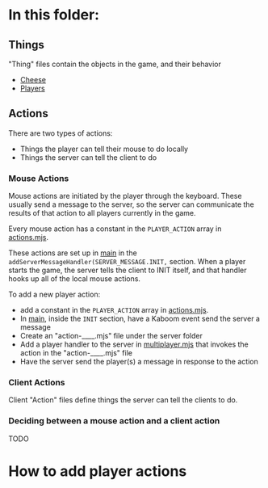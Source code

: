 # In this folder:

## Things
"Thing" files contain the objects in the game, and their behavior

* [Cheese](https://replit.com/@losh531/multiMouse#code/client/Cheese.mjs)
* [Players](https://replit.com/@losh531/multiMouse#code/client/Players.mjs)

## Actions

There are two types of actions:
* Things the player can tell their mouse to do locally
* Things the server can tell the client to do

### Mouse Actions

Mouse actions are initiated by the player through the keyboard. These usually send a message to the server, so the server can communicate the results of that action to all players currently in the game.

Every mouse action has a constant in the `PLAYER_ACTION` array in [actions.mjs](https://replit.com/@losh531/multiMouse#code/actions.mjs).

These actions are set up in [main](https://replit.com/@losh531/multiMouse#code/client/main.js) in the `addServerMessageHandler(SERVER_MESSAGE.INIT,` section.  When a player starts the game, the server tells the client to INIT itself, and that handler hooks up all of the local mouse actions.

To add a new player action:
* add a constant in the `PLAYER_ACTION` array in [actions.mjs](https://replit.com/@losh531/multiMouse#code/actions.mjs).
* In [main](https://replit.com/@losh531/multiMouse#code/client/main.js), inside the `INIT` section, have a Kaboom event send the server a message
* Create an "action-____.mjs" file under the server folder
* Add a player handler to the server in [multiplayer.mjs](https://replit.com/@losh531/multiMouse#code/server/multiplayer.mjs) that invokes the action in the "action-____.mjs" file
* Have the server send the player(s) a message in response to the action

### Client Actions

Client "Action" files define things the server can tell the clients to do.

### Deciding between a mouse action and a client action

TODO

# How to add player actions



